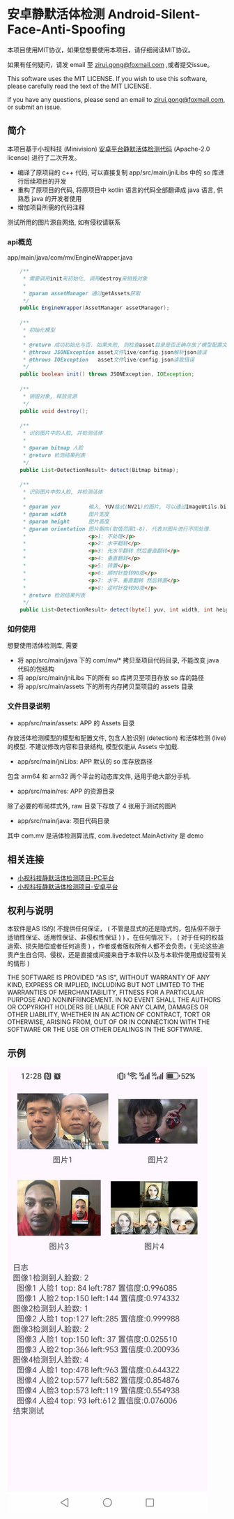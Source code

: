 # 安卓静默活体检测 Android-Silent-Face-Anti-Spoofing

本项目使用MIT协议，如果您想要使用本项目，请仔细阅读MIT协议。

如果有任何疑问，请发 email 至 <zirui.gong@foxmail.com> ,或者提交issue。

This software uses the MIT LICENSE. If you wish to use this software, please carefully read the text of the MIT LICENSE.

If you have any questions, please send an email to <zirui.gong@foxmail.com>, or submit an issue.

## 简介

本项目基于小视科技 (Minivision) [安卓平台静默活体检测代码](https://github.com/minivision-ai/Silent-Face-Anti-Spoofing-APK) (Apache-2.0 license) 进行了二次开发。

- 编译了原项目的 c++ 代码, 可以直接复制 app/src/main/jniLibs 中的 so 库进行后续项目的开发
- 重构了原项目的代码, 将原项目中 kotlin 语言的代码全部翻译成 java 语言, 供熟悉 java 的开发者使用
- 增加项目所需的代码注释

测试所用的图片源自网络, 如有侵权请联系

### api概览

app/main/java/com/mv/EngineWrapper.java

```java
    /**
     * 需要调用init来初始化, 调用destroy来销毁对象
     *
     * @param assetManager 通过getAssets获取
     */
    public EngineWrapper(AssetManager assetManager);
    
    /**
     * 初始化模型
     *
     * @return 成功初始化与否. 如果失败, 则检查asset目录是否正确存放了模型配置文件
     * @throws JSONException asset文件live/config.json解析json错误
     * @throws IOException   asset文件live/config.json读取错误
     */
    public boolean init() throws JSONException, IOException;

    /**
     * 销毁对象, 释放资源
     */
    public void destroy();
    
    /**
     * 识别图片中的人脸, 并检测活体
     *
     * @param bitmap 人脸
     * @return 检测结果列表
     */
    public List<DetectionResult> detect(Bitmap bitmap);
    
    /**
     * 识别图片中的人脸, 并检测活体
     *
     * @param yuv         输入, YUV格式(NV21)的图片, 可以通过ImageUtils.bitmapToNv21转化
     * @param width       图片宽度
     * @param height      图片高度
     * @param orientation 图片朝向(取值范围1-8). 代表对图片进行不同处理.
     *                    <p>1: 不处理</p>
     *                    <p>2: 水平翻转</p>
     *                    <p>3: 先水平翻转 然后垂直翻转</p>
     *                    <p>4: 垂直翻转</p>
     *                    <p>5: 转置</p>
     *                    <p>6: 顺时针旋转90度</p>
     *                    <p>7: 水平、垂直翻转 然后转置</p>
     *                    <p>8: 逆时针旋转90度</p>
     * @return 检测结果列表
     */
    public List<DetectionResult> detect(byte[] yuv, int width, int height, int orientation);
```

### 如何使用

想要使用活体检测库, 需要

- 将 app/src/main/java 下的 com/mv/* 拷贝至项目代码目录, 不能改变 java 代码的包结构
- 将 app/src/main/jniLibs 下的所有 so 库拷贝至项目存放 so 库的路径
- 将 app/src/main/assets 下的所有内存拷贝至项目的 assets 目录

### 文件目录说明

- app/src/main/assets: APP 的 Assets 目录

存放活体检测模型的模型和配置文件, 包含人脸识别 (detection) 和活体检测 (live) 的模型. 不建议修改内容和目录结构, 模型仅能从 Assets 中加载.

- app/src/main/jniLibs: APP 默认的 so 库存放路径

包含 arm64 和 arm32 两个平台的动态库文件, 适用于绝大部分手机. 

- app/src/main/res: APP 的资源目录

除了必要的布局样式外, raw 目录下存放了 4 张用于测试的图片

- app/src/main/java: 项目代码目录

其中 com.mv 是活体检测算法库, com.livedetect.MainActivity 是 demo


## 相关连接

- [小视科技静默活体检测项目-PC平台](https://github.com/minivision-ai/Silent-Face-Anti-Spoofing)
- [小视科技静默活体检测项目-安卓平台](https://github.com/minivision-ai/Silent-Face-Anti-Spoofing)

## 权利与说明

本软件是AS IS的( 不提供任何保证， ( 不管是显式的还是隐式的，包括但不限于适销性保证、适用性保证、非侵权性保证 ) ) ，在任何情况下， ( 对于任何的权益追索、损失赔偿或者任何追责 ) ，作者或者版权所有人都不会负责。( 无论这些追责产生自合同、侵权，还是直接或间接来自于本软件以及与本软件使用或经营有关的情形 )

THE SOFTWARE IS PROVIDED "AS IS", WITHOUT WARRANTY OF ANY KIND, EXPRESS OR IMPLIED, INCLUDING BUT NOT LIMITED TO THE WARRANTIES OF MERCHANTABILITY, FITNESS FOR A PARTICULAR PURPOSE AND NONINFRINGEMENT. IN NO EVENT SHALL THE AUTHORS OR COPYRIGHT HOLDERS BE LIABLE FOR ANY CLAIM, DAMAGES OR OTHER LIABILITY, WHETHER IN AN ACTION OF CONTRACT, TORT OR OTHERWISE, ARISING FROM, OUT OF OR IN CONNECTION WITH THE SOFTWARE OR THE USE OR OTHER DEALINGS IN THE SOFTWARE.

## 示例

![示例图片](demo.jpg)